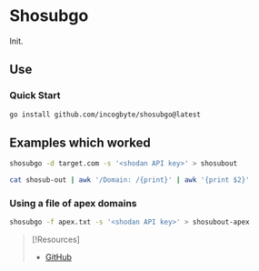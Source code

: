 
# Shosubgo
Init.
## Use
### Quick Start
```bash
go install github.com/incogbyte/shosubgo@latest
```
## Examples which worked
```bash
shosubgo -d target.com -s '<shodan API key>' > shosubout

cat shosub-out | awk '/Domain: /{print}' | awk '{print $2}'
```
### Using a file of apex domains
```bash
shosubgo -f apex.txt -s '<shodan API key>' > shosubout-apex
```

> [!Resources]
> - [GitHub](https://github.com/incogbyte/shosubgo)
